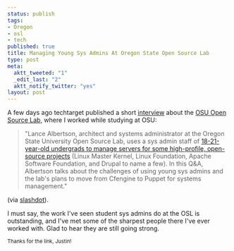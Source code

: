 ```yaml
--- 
status: publish
tags: 
- Oregon
- osl
- tech
published: true
title: Managing Young Sys Admins At Oregon State Open Source Lab
type: post
meta: 
  aktt_tweeted: "1"
  _edit_last: "2"
  aktt_notify_twitter: "yes"
layout: post
---
```

A few days ago techtarget published a short <a href="http://searchdatacenter.stage.techtarget.com/news/article/0,289142,sid80_gci1378294,00.html">interview</a> about the <a href="http://osuosl.org/">OSU Open Source Lab</a>, where I worked while studying at OSU:

<blockquote>"Lance Albertson, architect and systems administrator at the Oregon State University Open Source Lab, uses a sys admin staff of <a href="http://searchdatacenter.stage.techtarget.com/news/article/0,289142,sid80_gci1378294,00.html">18-21-year-old undergrads to manage servers for some high-profile, open-source projects</a> (Linux Master Kernel, Linux Foundation, Apache Software Foundation, and Drupal to name a few). In this Q&A, Albertson talks about the challenges of using young sys admins and the lab's plans to move from Cfengine to Puppet for systems management."</blockquote>

(via <a href="http://it.slashdot.org/story/10/01/08/1734234/Managing-Young-Sys-Admins-At-Oregon-State-Open-Source-Lab">slashdot</a>).

I must say, the work I've seen student sys admins do at the OSL is outstanding, and I've met some of the sharpest people there I've ever worked with. Glad to hear they are still going strong.

<small>Thanks for the link, Justin!</small>
